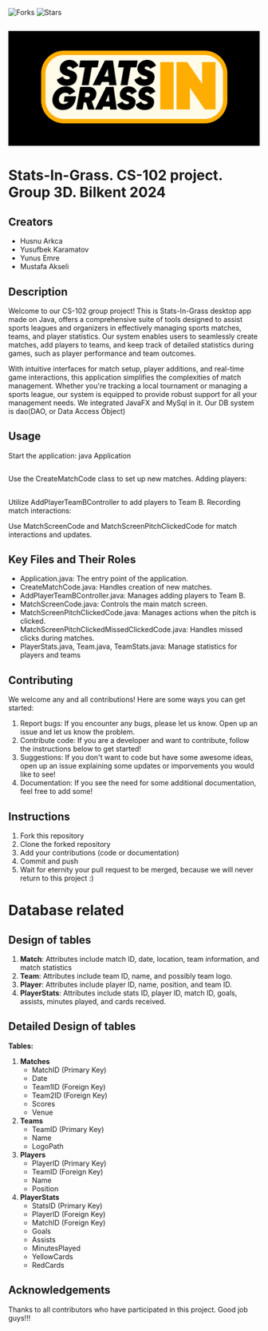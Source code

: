 ![Forks](https://img.shields.io/badge/forks-0-blue)
![Stars](https://img.shields.io/badge/stars-0-yellow)
##
![alt text](https://github.com/husnua/Stats-In-Grass/blob/main/src/logoo.jpg?raw=true)
# Stats-In-Grass. CS-102 project. Group 3D. Bilkent 2024
## Creators
- Husnu Arkca
- Yusufbek Karamatov
- Yunus Emre
- Mustafa Akseli

## Description
Welcome to our CS-102 group project! This is Stats-In-Grass desktop app made on Java, offers a comprehensive suite of tools designed to assist sports leagues and organizers in effectively managing sports matches, teams, and player statistics. Our system enables users to seamlessly create matches, add players to teams, and keep track of detailed statistics during games, such as player performance and team outcomes.

With intuitive interfaces for match setup, player additions, and real-time game interactions, this application simplifies the complexities of match management. Whether you're tracking a local tournament or managing a sports league, our system is equipped to provide robust support for all your management needs. 
We integrated JavaFX and MySql in it. Our DB system is dao(DAO, or Data Access Object) 

## Usage

Start the application:
java Application

##
Use the CreateMatchCode class to set up new matches.
Adding players:
##
Utilize AddPlayerTeamBController to add players to Team B.
Recording match interactions:

Use MatchScreenCode and MatchScreenPitchClickedCode for match interactions and updates.


## Key Files and Their Roles
- Application.java: The entry point of the application.
- CreateMatchCode.java: Handles creation of new matches.
- AddPlayerTeamBController.java: Manages adding players to Team B.
- MatchScreenCode.java: Controls the main match screen.
- MatchScreenPitchClickedCode.java: Manages actions when the pitch is clicked.
- MatchScreenPitchClickedMissedClickedCode.java: Handles missed clicks during matches.
- PlayerStats.java, Team.java, TeamStats.java: Manage statistics for players and teams


## Contributing
We welcome any and all contributions! Here are some ways you can get started:
1. Report bugs: If you encounter any bugs, please let us know. Open up an issue and let us know the problem.
2. Contribute code: If you are a developer and want to contribute, follow the instructions below to get started!
3. Suggestions: If you don't want to code but have some awesome ideas, open up an issue explaining some updates or imporvements you would like to see!
4. Documentation: If you see the need for some additional documentation, feel free to add some!

## Instructions
1. Fork this repository
2. Clone the forked repository
3. Add your contributions (code or documentation)
4. Commit and push
5. Wait for eternity your pull request to be merged, because we will never return to this project :)


# Database related
## Design of tables

1. **Match**: Attributes include match ID, date, location, team information, and match statistics
2. **Team**: Attributes include team ID, name, and possibly team logo.
3. **Player**: Attributes include player ID, name, position, and team ID.
4. **PlayerStats**: Attributes include stats ID, player ID, match ID, goals, assists, minutes played, and cards received.

## Detailed Design of tables

**Tables:**

1. **Matches**
    - MatchID (Primary Key)
    - Date
    - Team1ID (Foreign Key)
    - Team2ID (Foreign Key)
    - Scores
    - Venue
2. **Teams**
    - TeamID (Primary Key)
    - Name
    - LogoPath
3. **Players**
    - PlayerID (Primary Key)
    - TeamID (Foreign Key)
    - Name
    - Position
4. **PlayerStats**
    - StatsID (Primary Key)
    - PlayerID (Foreign Key)
    - MatchID (Foreign Key)
    - Goals
    - Assists
    - MinutesPlayed
    - YellowCards
    - RedCards
## Acknowledgements
Thanks to all contributors who have participated in this project.
Good job guys!!!
